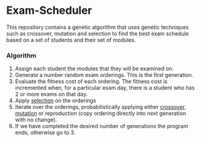 # Exam-Scheduler

This repository contains a genetic algorithm that uses genetic techniques such as crossover, mutation and selection to find the best exam schedule based on a set of students and their set of modules. 
### Algorithm
1. Assign each student the modules that they will be examined on.
2. Generate a number random exam orderings. This is the first generation.
3. Evaluate the fitness cost of each ordering. The fitness cost is incremented when, for a particular exam day, there is a student who has 2 or more exams on that day.
4. Apply [selection](https://en.wikipedia.org/wiki/Selection_(genetic_algorithm)) on the orderings
5. Iterate over the orderings, probabilistically applying either [crossover](https://en.wikipedia.org/wiki/Crossover_(genetic_algorithm)), [mutation](https://en.wikipedia.org/wiki/Mutation_(genetic_algorithm)) or reproduction (copy ordering directly into next generation with no change).
6. If we have completed the desired number of generations the program ends, otherwise go to 3.

